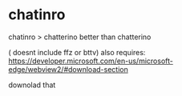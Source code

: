 # chatinro
chatinro > chatterino
better than chatterino

( doesnt include ffz or bttv)
also requires: https://developer.microsoft.com/en-us/microsoft-edge/webview2/#download-section

downolad that
